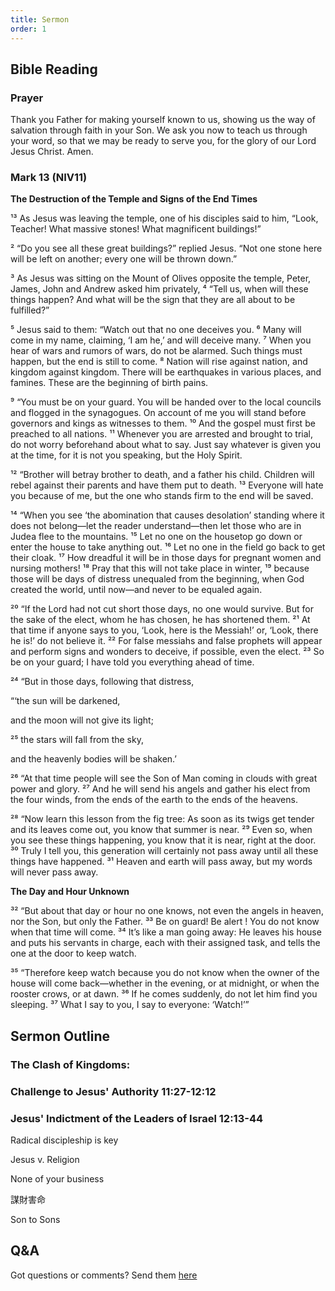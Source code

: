 ```yaml
---
title: Sermon 
order: 1
---
```


## Bible Reading

### Prayer
Thank you Father for making yourself known to us, showing us the way of salvation through faith in your Son. We ask you now to teach us through your word, so that we may be ready to serve you, for the glory of our Lord Jesus Christ. Amen. 

### Mark 13 (NIV11)

**The Destruction of the Temple and Signs of the End Times** 

¹³ As Jesus was leaving the temple, one of his disciples said to him, “Look, Teacher! What massive stones! What magnificent buildings!”

² “Do you see all these great buildings?” replied Jesus. “Not one stone here will be left on another; every one will be thrown down.”

³ As Jesus was sitting on the Mount of Olives opposite the temple, Peter, James, John and Andrew asked him privately, ⁴ “Tell us, when will these things happen? And what will be the sign that they are all about to be fulfilled?”

⁵ Jesus said to them: “Watch out that no one deceives you. ⁶ Many will come in my name, claiming, ‘I am he,’ and will deceive many. ⁷ When you hear of wars and rumors of wars, do not be alarmed. Such things must happen, but the end is still to come. ⁸ Nation will rise against nation, and kingdom against kingdom. There will be earthquakes in various places, and famines. These are the beginning of birth pains.

⁹ “You must be on your guard. You will be handed over to the local councils and flogged in the synagogues. On account of me you will stand before governors and kings as witnesses to them. ¹⁰ And the gospel must first be preached to all nations. ¹¹ Whenever you are arrested and brought to trial, do not worry beforehand about what to say. Just say whatever is given you at the time, for it is not you speaking, but the Holy Spirit.

¹² “Brother will betray brother to death, and a father his child. Children will rebel against their parents and have them put to death. ¹³ Everyone will hate you because of me, but the one who stands firm to the end will be saved.

¹⁴ “When you see ‘the abomination that causes desolation’ standing where it does not belong—let the reader understand—then let those who are in Judea flee to the mountains. ¹⁵ Let no one on the housetop go down or enter the house to take anything out. ¹⁶ Let no one in the field go back to get their cloak. ¹⁷ How dreadful it will be in those days for pregnant women and nursing mothers! ¹⁸ Pray that this will not take place in winter, ¹⁹ because those will be days of distress unequaled from the beginning, when God created the world, until now—and never to be equaled again.

²⁰ “If the Lord had not cut short those days, no one would survive. But for the sake of the elect, whom he has chosen, he has shortened them. ²¹ At that time if anyone says to you, ‘Look, here is the Messiah!’ or, ‘Look, there he is!’ do not believe it. ²² For false messiahs and false prophets will appear and perform signs and wonders to deceive, if possible, even the elect. ²³ So be on your guard; I have told you everything ahead of time.

²⁴ “But in those days, following that distress,

  “‘the sun will be darkened,

  and the moon will not give its light;

  ²⁵ the stars will fall from the sky,

  and the heavenly bodies will be shaken.’ 

²⁶ “At that time people will see the Son of Man coming in clouds with great power and glory. ²⁷ And he will send his angels and gather his elect from the four winds, from the ends of the earth to the ends of the heavens.

²⁸ “Now learn this lesson from the fig tree: As soon as its twigs get tender and its leaves come out, you know that summer is near. ²⁹ Even so, when you see these things happening, you know that it is near, right at the door. ³⁰ Truly I tell you, this generation will certainly not pass away until all these things have happened. ³¹ Heaven and earth will pass away, but my words will never pass away.

**The Day and Hour Unknown**

³² “But about that day or hour no one knows, not even the angels in heaven, nor the Son, but only the Father. ³³ Be on guard! Be alert ! You do not know when that time will come. ³⁴ It’s like a man going away: He leaves his house and puts his servants in charge, each with their assigned task, and tells the one at the door to keep watch.

³⁵ “Therefore keep watch because you do not know when the owner of the house will come back—whether in the evening, or at midnight, or when the rooster crows, or at dawn. ³⁶ If he comes suddenly, do not let him find you sleeping. ³⁷ What I say to you, I say to everyone: ‘Watch!’”


## Sermon Outline
### The Clash of Kingdoms:
### Challenge to Jesus' Authority 11:27-12:12
### Jesus' Indictment of the Leaders of Israel 12:13-44


Radical discipleship is key 

Jesus v. Religion 

None of your business 

謀財害命

Son to Sons 







## Q&A
Got questions or comments? Send them [here](https://tinyurl.com/SGHACQuestionsAnswers)

